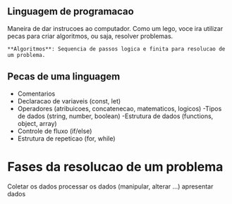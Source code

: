 ## Linguagem de programacao

Maneira de dar instrucoes ao computador.
Como um lego, voce ira utilizar pecas para criar algoritmos, ou saja, resolver problemas.

    **Algoritmos**: Sequencia de passos logica e finita para resolucao de um problema.

## Pecas de uma linguagem

- Comentarios
- Declaracao de variaveis (const, let)
- Operadores (atribuicoes, concatenecao, matematicos, logicos)
-Tipos de dados (string, number, boolean)
-Estrutura de dados (functions, object, array)
- Controle de fluxo (if/else)
- Estrutura de repeticao (for, while)

# Fases da resolucao de um problema

Coletar os dados
processar os dados (manipular, alterar ...)
apresentar dados